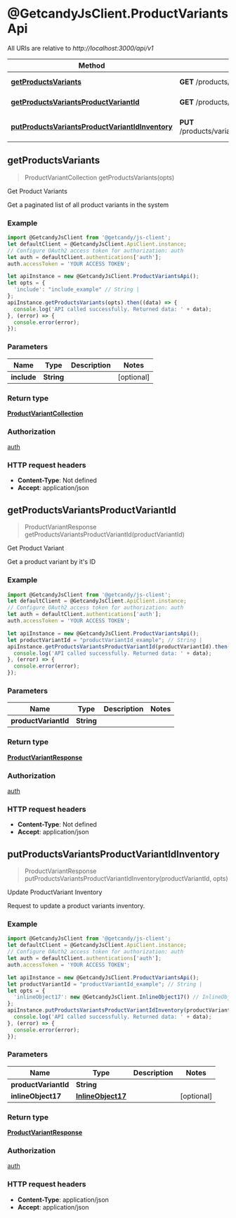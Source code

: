 # @GetcandyJsClient.ProductVariantsApi

All URIs are relative to *http://localhost:3000/api/v1*

Method | HTTP request | Description
------------- | ------------- | -------------
[**getProductsVariants**](ProductVariantsApi.md#getProductsVariants) | **GET** /products/variants | Get Product Variants
[**getProductsVariantsProductVariantId**](ProductVariantsApi.md#getProductsVariantsProductVariantId) | **GET** /products/variants/{productVariantId} | Get Product Variant
[**putProductsVariantsProductVariantIdInventory**](ProductVariantsApi.md#putProductsVariantsProductVariantIdInventory) | **PUT** /products/variants/{productVariantId}/inventory | Update ProductVariant Inventory



## getProductsVariants

> ProductVariantCollection getProductsVariants(opts)

Get Product Variants

Get a paginated list of all product variants in the system

### Example

```javascript
import @GetcandyJsClient from '@getcandy/js-client';
let defaultClient = @GetcandyJsClient.ApiClient.instance;
// Configure OAuth2 access token for authorization: auth
let auth = defaultClient.authentications['auth'];
auth.accessToken = 'YOUR ACCESS TOKEN';

let apiInstance = new @GetcandyJsClient.ProductVariantsApi();
let opts = {
  'include': "include_example" // String | 
};
apiInstance.getProductsVariants(opts).then((data) => {
  console.log('API called successfully. Returned data: ' + data);
}, (error) => {
  console.error(error);
});

```

### Parameters


Name | Type | Description  | Notes
------------- | ------------- | ------------- | -------------
 **include** | **String**|  | [optional] 

### Return type

[**ProductVariantCollection**](ProductVariantCollection.md)

### Authorization

[auth](../README.md#auth)

### HTTP request headers

- **Content-Type**: Not defined
- **Accept**: application/json


## getProductsVariantsProductVariantId

> ProductVariantResponse getProductsVariantsProductVariantId(productVariantId)

Get Product Variant

Get a product variant by it&#39;s ID

### Example

```javascript
import @GetcandyJsClient from '@getcandy/js-client';
let defaultClient = @GetcandyJsClient.ApiClient.instance;
// Configure OAuth2 access token for authorization: auth
let auth = defaultClient.authentications['auth'];
auth.accessToken = 'YOUR ACCESS TOKEN';

let apiInstance = new @GetcandyJsClient.ProductVariantsApi();
let productVariantId = "productVariantId_example"; // String | 
apiInstance.getProductsVariantsProductVariantId(productVariantId).then((data) => {
  console.log('API called successfully. Returned data: ' + data);
}, (error) => {
  console.error(error);
});

```

### Parameters


Name | Type | Description  | Notes
------------- | ------------- | ------------- | -------------
 **productVariantId** | **String**|  | 

### Return type

[**ProductVariantResponse**](ProductVariantResponse.md)

### Authorization

[auth](../README.md#auth)

### HTTP request headers

- **Content-Type**: Not defined
- **Accept**: application/json


## putProductsVariantsProductVariantIdInventory

> ProductVariantResponse putProductsVariantsProductVariantIdInventory(productVariantId, opts)

Update ProductVariant Inventory

Request to update a product variants inventory.

### Example

```javascript
import @GetcandyJsClient from '@getcandy/js-client';
let defaultClient = @GetcandyJsClient.ApiClient.instance;
// Configure OAuth2 access token for authorization: auth
let auth = defaultClient.authentications['auth'];
auth.accessToken = 'YOUR ACCESS TOKEN';

let apiInstance = new @GetcandyJsClient.ProductVariantsApi();
let productVariantId = "productVariantId_example"; // String | 
let opts = {
  'inlineObject17': new @GetcandyJsClient.InlineObject17() // InlineObject17 | 
};
apiInstance.putProductsVariantsProductVariantIdInventory(productVariantId, opts).then((data) => {
  console.log('API called successfully. Returned data: ' + data);
}, (error) => {
  console.error(error);
});

```

### Parameters


Name | Type | Description  | Notes
------------- | ------------- | ------------- | -------------
 **productVariantId** | **String**|  | 
 **inlineObject17** | [**InlineObject17**](InlineObject17.md)|  | [optional] 

### Return type

[**ProductVariantResponse**](ProductVariantResponse.md)

### Authorization

[auth](../README.md#auth)

### HTTP request headers

- **Content-Type**: application/json
- **Accept**: application/json

